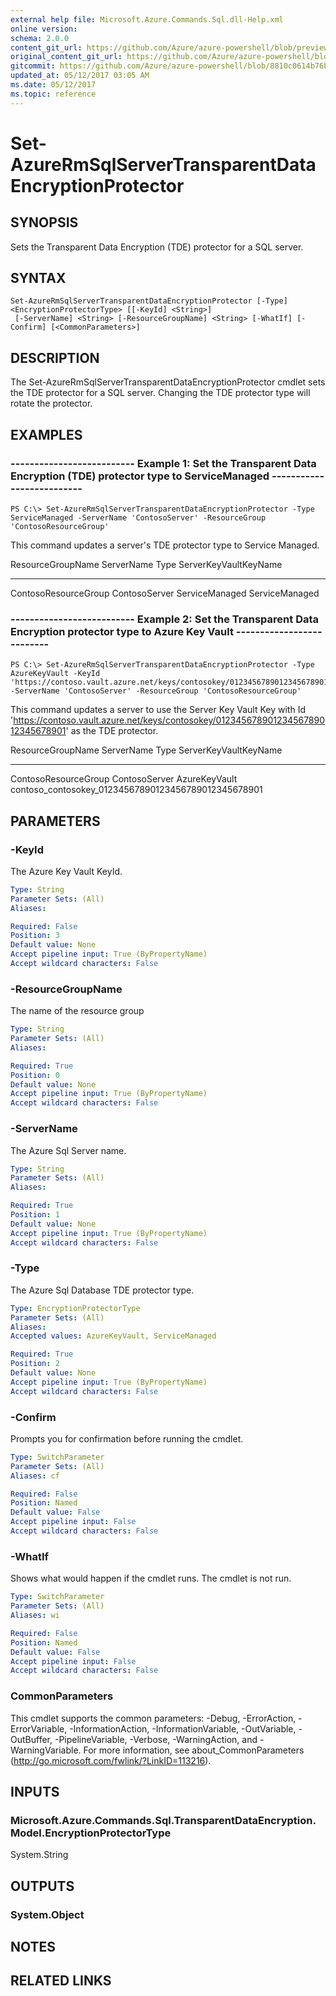 ```yaml
---
external help file: Microsoft.Azure.Commands.Sql.dll-Help.xml
online version:
schema: 2.0.0
content_git_url: https://github.com/Azure/azure-powershell/blob/preview/src/ResourceManager/Sql/Commands.Sql/help/Set-AzureRmSqlServerTransparentDataEncryptionProtector.md
original_content_git_url: https://github.com/Azure/azure-powershell/blob/preview/src/ResourceManager/Sql/Commands.Sql/help/Set-AzureRmSqlServerTransparentDataEncryptionProtector.md
gitcommit: https://github.com/Azure/azure-powershell/blob/8810c0614b76be8d014616888a4ae7733a452af9
updated_at: 05/12/2017 03:05 AM
ms.date: 05/12/2017
ms.topic: reference
---
```


# Set-AzureRmSqlServerTransparentDataEncryptionProtector

## SYNOPSIS
Sets the Transparent Data Encryption (TDE) protector for a SQL server.

## SYNTAX

```
Set-AzureRmSqlServerTransparentDataEncryptionProtector [-Type] <EncryptionProtectorType> [[-KeyId] <String>]
 [-ServerName] <String> [-ResourceGroupName] <String> [-WhatIf] [-Confirm] [<CommonParameters>]
```

## DESCRIPTION
The Set-AzureRmSqlServerTransparentDataEncryptionProtector cmdlet sets the TDE protector for a SQL server.
Changing the TDE protector type will rotate the protector.

## EXAMPLES

### --------------------------  Example 1: Set the Transparent Data Encryption (TDE) protector type to ServiceManaged  --------------------------
```
PS C:\> Set-AzureRmSqlServerTransparentDataEncryptionProtector -Type ServiceManaged -ServerName 'ContosoServer' -ResourceGroup 'ContosoResourceGroup'
```

This command updates a server's TDE protector type to Service Managed.

ResourceGroupName ServerName                   Type ServerKeyVaultKeyName
----------------- ----------                   ---- ---------------------
ContosoResourceGroup ContosoServer ServiceManaged ServiceManaged

### --------------------------  Example 2: Set the Transparent Data Encryption protector type to Azure Key Vault  --------------------------
```
PS C:\> Set-AzureRmSqlServerTransparentDataEncryptionProtector -Type AzureKeyVault -KeyId 'https://contoso.vault.azure.net/keys/contosokey/01234567890123456789012345678901' -ServerName 'ContosoServer' -ResourceGroup 'ContosoResourceGroup'
```

This command updates a server to use the Server Key Vault Key with Id 'https://contoso.vault.azure.net/keys/contosokey/01234567890123456789012345678901' as the TDE protector.

ResourceGroupName ServerName                   Type ServerKeyVaultKeyName
----------------- ----------                   ---- ---------------------
ContosoResourceGroup ContosoServer AzureKeyVault contoso_contosokey_01234567890123456789012345678901

## PARAMETERS

### -KeyId
The Azure Key Vault KeyId.

```yaml
Type: String
Parameter Sets: (All)
Aliases: 

Required: False
Position: 3
Default value: None
Accept pipeline input: True (ByPropertyName)
Accept wildcard characters: False
```

### -ResourceGroupName
The name of the resource group

```yaml
Type: String
Parameter Sets: (All)
Aliases: 

Required: True
Position: 0
Default value: None
Accept pipeline input: True (ByPropertyName)
Accept wildcard characters: False
```

### -ServerName
The Azure Sql Server name.

```yaml
Type: String
Parameter Sets: (All)
Aliases: 

Required: True
Position: 1
Default value: None
Accept pipeline input: True (ByPropertyName)
Accept wildcard characters: False
```

### -Type
The Azure Sql Database TDE protector type.

```yaml
Type: EncryptionProtectorType
Parameter Sets: (All)
Aliases: 
Accepted values: AzureKeyVault, ServiceManaged

Required: True
Position: 2
Default value: None
Accept pipeline input: True (ByPropertyName)
Accept wildcard characters: False
```

### -Confirm
Prompts you for confirmation before running the cmdlet.

```yaml
Type: SwitchParameter
Parameter Sets: (All)
Aliases: cf

Required: False
Position: Named
Default value: False
Accept pipeline input: False
Accept wildcard characters: False
```

### -WhatIf
Shows what would happen if the cmdlet runs.
The cmdlet is not run.

```yaml
Type: SwitchParameter
Parameter Sets: (All)
Aliases: wi

Required: False
Position: Named
Default value: False
Accept pipeline input: False
Accept wildcard characters: False
```

### CommonParameters
This cmdlet supports the common parameters: -Debug, -ErrorAction, -ErrorVariable, -InformationAction, -InformationVariable, -OutVariable, -OutBuffer, -PipelineVariable, -Verbose, -WarningAction, and -WarningVariable. For more information, see about_CommonParameters (http://go.microsoft.com/fwlink/?LinkID=113216).

## INPUTS

### Microsoft.Azure.Commands.Sql.TransparentDataEncryption.Model.EncryptionProtectorType
System.String

## OUTPUTS

### System.Object

## NOTES

## RELATED LINKS

